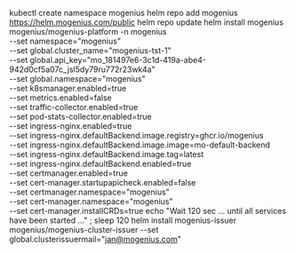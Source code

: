 kubectl create namespace mogenius
helm repo add mogenius https://helm.mogenius.com/public
helm repo update
helm install mogenius mogenius/mogenius-platform -n mogenius \
--set namespace="mogenius" \
--set global.cluster_name="mogenius-tst-1" \
--set global.api_key="mo_181497e6-3c1d-419a-abe4-942d0cf5a07c_jsl5dy79ru772r23wk4a" \
--set global.namespace="mogenius" \
--set k8smanager.enabled=true \
--set metrics.enabled=false \
--set traffic-collector.enabled=true \
--set pod-stats-collector.enabled=true \
--set ingress-nginx.enabled=true \
--set ingress-nginx.defaultBackend.image.registry=ghcr.io/mogenius \
--set ingress-nginx.defaultBackend.image.image=mo-default-backend \
--set ingress-nginx.defaultBackend.image.tag=latest \
--set ingress-nginx.defaultBackend.enabled=true \
--set certmanager.enabled=true \
--set cert-manager.startupapicheck.enabled=false \
--set certmanager.namespace="mogenius" \
--set cert-manager.namespace="mogenius" \
--set cert-manager.installCRDs=true
echo "Wait 120 sec ... until all services have been started ..." ; sleep 120
helm install mogenius-issuer mogenius/mogenius-cluster-issuer --set global.clusterissuermail="jan@mogenius.com"
